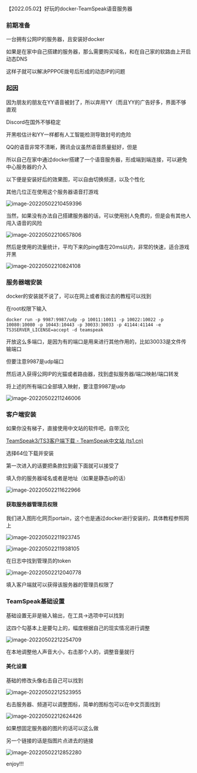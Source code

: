 【2022.05.02】好玩的docker-TeamSpeak语音服务器

### 前期准备

一台拥有公网IP的服务器，且安装好docker

如果是在家中自己搭建的服务器，那么需要购买域名，和在自己家的软路由上开启动态DNS

这样子就可以解决PPPOE拨号后形成的动态IP的问题

### 起因

因为朋友的朋友在YY语音被封了，所以弃用YY（而且YY的广告好多，界面不够直观

Discord在国外不够稳定

开黑啦估计和YY一样都有人工智能检测导致封号的危险

QQ的语音非常不清晰，腾讯会议虽然语音质量挺好，但是

所以自己在家中通过docker搭建了一个语音服务器，形成端到端连接，可以避免中心服务器的介入

以下便是安装好后的效果图，可以自由切换频道，以及个性化

其他几位正在使用这个服务器语音打游戏

![image-20220502210459396](https://i0.hdslb.com/bfs/album/069851c0b82b944f2474708bb335c4e23117975d.png)

当然，如果没有办法自己搭建服务器的话，可以使用别人免费的，但是会有其他人闯入语音的风险

![image-20220502210657806](https://i0.hdslb.com/bfs/album/6083f8615ad669109ae98b567762257f42514b04.png)

然后是使用的流量统计，平均下来的ping值在20ms以内，非常的快速，适合游戏开黑

![image-20220502210824108](https://i0.hdslb.com/bfs/album/13c263a0c0faf7292ed2aabad5a6a7b899c2bab7.png)

### 服务器端安装

docker的安装就不说了，可以在网上或者我过去的教程可以找到

在root权限下输入

```shell
docker run -p 9987:9987/udp -p 10011:10011 -p 10022:10022 -p 10080:10080 -p 10443:10443 -p 30033:30033 -p 41144:41144 -e TS3SERVER_LICENSE=accept -d teamspeak
```

开放这么多端口，是因为有的端口是用来进行其他作用的，比如30033是文件传输端口

但要注意9987是udp端口

然后进入获得公网IP的光猫或者路由器，找到虚拟服务器/端口映射/端口转发

将上述的所有端口全部填入映射，要注意9987是udp

![image-20220502211246006](https://i0.hdslb.com/bfs/album/7afd96ec1a3dc29cdcce9efbbfe7029043268e4c.png)

### 客户端安装

如果你没有梯子，直接使用中文站的软件吧，自带汉化

[TeamSpeak3/TS3客户端下载 - TeamSpeak中文站 (ts1.cn)](http://www.ts1.cn/download)

选择64位下载并安装

第一次进入的话要把条款拉到最下面就可以接受了

填入你的服务器域名或者是地址（如果是静态ip的话）

![image-20220502211622966](https://i0.hdslb.com/bfs/album/9395528cda106c240f1d3efd236e28960a2714bf.png)

#### 获取服务器管理员权限

我们进入图形化网页portain，这个也是通过docker进行安装的，具体教程参照网上

![image-20220502211923745](https://i0.hdslb.com/bfs/album/78545aaf3a220bd727808501c49ad8ede0307f62.png)

![image-20220502211938105](https://i0.hdslb.com/bfs/album/d92cf829f1e1d917d5f8a5275e606c9f835bcbe8.png)

在日志中找到管理员的token

![image-20220502212040778](https://i0.hdslb.com/bfs/album/20f9562208b688cd5e5ce27106ab079788ffcd6d.png)

填入客户端就可以获得该服务器的管理员权限了

### TeamSpeak基础设置

基础设置无非是输入输出，在工具→选项中可以找到

这四个勾基本上是要勾上的，幅度根据自己的现实情况进行调整

![image-20220502212254709](https://i0.hdslb.com/bfs/album/b6e24d3e7b5765f160bcf82354c4e0d12c2409dc.png)

在本地调整他人声音大小，右击那个人的，调整音量就行

#### 美化设置

基础的修改头像右击自己可以找到

![image-20220502212523955](https://i0.hdslb.com/bfs/album/9f30a1683ad42ede8146e22d239233bd12f2f465.png)

右击服务器、频道可以调整图标，简单的图标包可以在中文页面找到

![image-20220502212624426](https://i0.hdslb.com/bfs/album/aecdbfc83faa1a5c4562638806074cffb06d1062.png)

如果想固定服务器的图片的话可以这么做

另一个链接的话是指图片点进去的链接

![image-20220502212852280](https://i0.hdslb.com/bfs/album/055fa575653d2c376171fd4dfce9580e7129b1a9.png)

enjoy!!!
